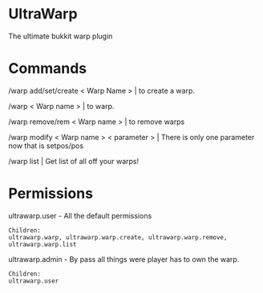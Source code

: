 UltraWarp
=========

The ultimate bukkit warp plugin

Commands
=========
/warp add/set/create < Warp Name > | to create a warp.

/warp < Warp name > | to warp.

/warp remove/rem < Warp name > | to remove warps

/warp modify < Warp name > < parameter > | There is only one parameter now that is setpos/pos

/warp list | Get list of all off your warps!

Permissions
==========
ultrawarp.user - All the default permissions
    
    Children: 
    ultrawarp.warp, ultrawarp.warp.create, ultrawarp.warp.remove, ultrawarp.warp.list
    
ultrawarp.admin - By pass all things were player has to own the warp.

    Children: 
    ultrawarp.user
